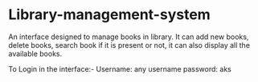 # Library-management-system
An interface designed to manage books in library. It can add new books, delete books, search book if it is present or not, it can also display all the available books.

To Login in the interface:-
  Username: any username
  password: aks
